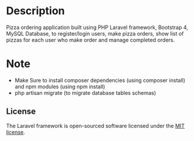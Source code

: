# Description

Pizza ordering application built using PHP Laravel framework, Bootstrap 4, MySQL Database,  to register/login users, make pizza orders, show list of pizzas for each user who make order and manage completed orders.

# Note

* Make Sure to install composer dependencies (using composer install) and npm modules (using npm install)
* php artisan migrate (to migrate database tables schemas)

## License

The Laravel framework is open-sourced software licensed under the [MIT license](https://opensource.org/licenses/MIT).
